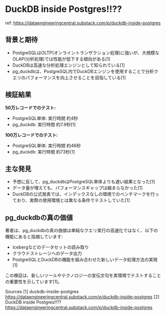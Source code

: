 # DuckDB inside Postgres!!??

ref: <https://dataengineeringcentral.substack.com/p/duckdb-inside-postgres>

## 背景と期待

- PostgreSQLはOLTP(オンライントランザクション処理)に強いが、大規模なOLAP(分析処理)では性能が低下する傾向がある[1]
- DuckDBは高速な分析処理エンジンとして知られている[1]
- pg_duckdbは、PostgreSQL内でDuckDBエンジンを使用することで分析クエリのパフォーマンスを向上させることを目指している[1]

## 検証結果

**50万レコードでのテスト:**

- PostgreSQL単体: 実行時間 約4秒
- pg_duckdb: 実行時間 約7.9秒[1]

**100万レコードでのテスト:**

- PostgreSQL単体: 実行時間 約46秒
- pg_duckdb: 実行時間 約73秒[1]

## 主な発見

- 予想に反して、pg_duckdbはPostgreSQL単体よりも遅い結果となった[1]
- データ量が増えても、パフォーマンスギャップは縮まらなかった[1]
- DuckDBの公式発表では、インデックスなしの環境でのベンチマークを行っており、実際の使用環境とは異なる条件でテストしていた[1]

## pg_duckdbの真の価値

著者は、pg_duckdbの真の価値は単純なクエリ実行の高速化ではなく、以下の機能にあると指摘しています:

- Icebergなどのデータセットの読み取り
- クラウドストレージへのデータ出力
- PostgreSQLとDuckDBの機能を組み合わせた新しいデータ処理方法の実現[1]

この検証は、新しいツールやテクノロジーの宣伝文句を実環境でテストすることの重要性を示しています[1]。

Sources
[1] duckdb-inside-postgres <https://dataengineeringcentral.substack.com/p/duckdb-inside-postgres>
[2] DuckDB inside Postgres!!?? <https://dataengineeringcentral.substack.com/p/duckdb-inside-postgres>
